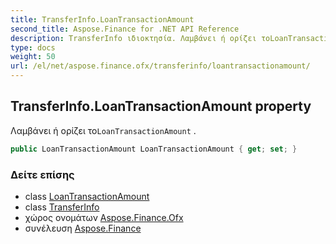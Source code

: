 ```yaml
---
title: TransferInfo.LoanTransactionAmount
second_title: Aspose.Finance for .NET API Reference
description: TransferInfo ιδιοκτησία. Λαμβάνει ή ορίζει τοLoanTransactionAmount .
type: docs
weight: 50
url: /el/net/aspose.finance.ofx/transferinfo/loantransactionamount/
---
```

## TransferInfo.LoanTransactionAmount property

Λαμβάνει ή ορίζει το`LoanTransactionAmount` .

```csharp
public LoanTransactionAmount LoanTransactionAmount { get; set; }
```

### Δείτε επίσης

* class [LoanTransactionAmount](../../loantransactionamount/)
* class [TransferInfo](../)
* χώρος ονομάτων [Aspose.Finance.Ofx](../../transferinfo/)
* συνέλευση [Aspose.Finance](../../../)


